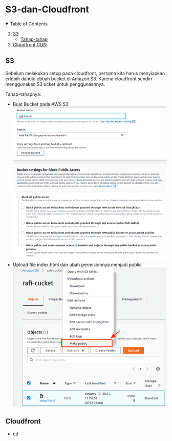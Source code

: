 # S3-dan-Cloudfront
<!-- TABLE OF CONTENTS -->
<details open="open">
  <summary>Table of Contents</summary>
  <ol>
    <li>
      <a href="#S3">S3</a>
      <ul>
        <li><a href="#Tahap-tahap">Tahap-tahap</a></li>
      </ul>
    </li>
    <li><a href="#Cloudfront">Cloudfront CDN</a></li>
  </ol>
</details>


<!-- S3 -->
## S3
Sebelum melakukan setup pada cloudfront, pertama kita harus menyiapkan erlebih dahulu ebuah bucket di Amazon S3. Karena cloudfront sendiri menggunakan S3 ucket untuk penggunaannya.

Tahap-tahapnya:
* Buat Bucket pada AWS S3
	![](Image/a.png)
* Upload file index.html dan ubah permisionnya menjadi public
	![](Image/b.png)

<!-- Cloudfront -->
## Cloudfront
* cd 


